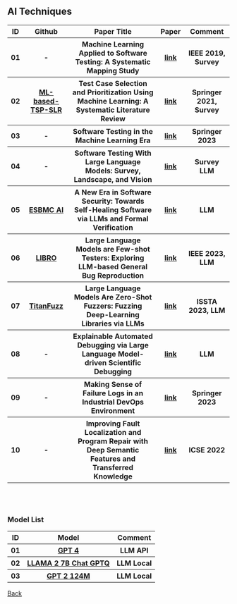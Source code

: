 <head>
  <meta charset="utf-8">

  <meta name="description" content="AI Techniques">
  <meta name="author" content="SitePoint">

  <link rel="stylesheet" href="css/styles.css?v=1.0">

  <!--[if lt IE 9]>
    <script src="https://cdnjs.cloudflare.com/ajax/libs/html5shiv/3.7.3/html5shiv.js"></script>
  <![endif]-->
</head>

<body>
  
  <h2>AI Techniques </h2>
  
<table class="tg">

  <tr>
    <th> ID </th>    
    <th> Github </th>    
    <th class="tg-yw4l"> Paper Title </th> 
    <th> Paper </th>    
    <th class="tg-yw4l"> Comment </th> 
  </tr>

  <tr>
    <th> 01 </th>
    <th> - </th>     
    <th class="tg-yw4l"> Machine Learning Applied to Software Testing: A Systematic Mapping Study </th> 
    <th> <a href="https://ieeexplore.ieee.org/abstract/document/8638573"> link </a> </th>    
    <th class="tg-yw4l"> IEEE 2019, Survey </th>   
  </tr>

  <tr>
    <th> 02 </th>
    <th> <a href="https://github.com/uottawa-nanda-lab/ml-based-tsp-slr">ML-based-TSP-SLR</a> </th>     
    <th class="tg-yw4l"> Test Case Selection and Prioritization Using Machine Learning: A Systematic Literature Review </th> 
    <th> <a href="https://arxiv.org/abs/2106.13891"> link </a> </th>    
    <th class="tg-yw4l"> Springer 2021, Survey </th>   
  </tr>

  <tr>
    <th> 03 </th>
    <th> - </th>     
    <th class="tg-yw4l"> Software Testing in the Machine Learning Era </th> 
    <th> <a href="https://link.springer.com/article/10.1007/s10664-023-10326-7"> link </a> </th>    
    <th class="tg-yw4l"> Springer 2023 </th>   
  </tr>
  
  <tr>
    <th> 04 </th>
    <th> - </th>     
    <th class="tg-yw4l"> Software Testing With Large Language Models: Survey, Landscape, and Vision </th> 
    <th> <a href="https://arxiv.org/abs/2307.07221"> link </a> </th>    
    <th class="tg-yw4l"> Survey LLM </th>   
  </tr>

  <tr>
    <th> 05 </th>
    <th> <a href="https://github.com/Yiannis128/ESBMC-AI">ESBMC AI</a> </th>     
    <th class="tg-yw4l"> A New Era in Software Security: Towards Self-Healing Software via LLMs and Formal Verification </th> 
    <th> <a href="https://arxiv.org/abs/2305.14752"> link </a> </th>    
    <th class="tg-yw4l"> LLM </th>   
  </tr>

  <tr>
    <th> 06 </th>
    <th> <a href="https://github.com/coinse/libro">LIBRO</a> </th>     
    <th class="tg-yw4l"> Large Language Models are Few-shot Testers: Exploring LLM-based General Bug Reproduction </th> 
    <th> <a href="https://arxiv.org/abs/2209.11515"> link </a> </th>    
    <th class="tg-yw4l"> IEEE 2023, LLM </th>   
  </tr>

  <tr>
    <th> 07 </th>
    <th> <a href="https://github.com/ise-uiuc/TitanFuzz">TitanFuzz</a> </th>     
    <th class="tg-yw4l"> Large Language Models Are Zero-Shot Fuzzers: Fuzzing Deep-Learning Libraries via LLMs </th> 
    <th> <a href="https://dl.acm.org/doi/abs/10.1145/3597926.3598067"> link </a> </th>    
    <th class="tg-yw4l"> ISSTA 2023, LLM </th>   
  </tr>

  <tr>
    <th> 08 </th>
    <th> - </th>     
    <th class="tg-yw4l"> Explainable Automated Debugging via Large Language Model-driven Scientific Debugging </th> 
    <th> <a href="https://arxiv.org/pdf/2304.02195.pdf"> link </a> </th>    
    <th class="tg-yw4l"> LLM </th>   
  </tr>

  <tr>
    <th> 09 </th>
    <th> - </th>     
    <th class="tg-yw4l"> Making Sense of Failure Logs in an Industrial DevOps Environment </th> 
    <th> <a href="https://link.springer.com/chapter/10.1007/978-3-031-28332-1_25"> link </a> </th>    
    <th class="tg-yw4l"> Springer 2023 </th>   
  </tr>

  <tr>
    <th> 10 </th>
    <th> - </th>     
    <th class="tg-yw4l"> Improving Fault Localization and Program Repair with Deep Semantic Features and Transferred Knowledge </th> 
    <th> <a href="https://dl.acm.org/doi/abs/10.1145/3510003.3510147"> link </a> </th>    
    <th class="tg-yw4l"> ICSE 2022 </th>   
  </tr>

</table>

<br>
<br>

<h3> Model List </h3>

<table class="tg">

  <tr>
    <th> ID </th>
    <th> Model </th>    
    <th class="tg-yw4l"> Comment </th> 
  </tr>

  <tr>
    <th> 01 </th>
    <th> <a href="https://platform.openai.com/docs/models/gpt-4-and-gpt-4-turbo">GPT 4</a> </th>     
    <th class="tg-yw4l"> LLM API</th>   
  </tr>

  <tr>
    <th> 02 </th>
    <th> <a href="https://huggingface.co/TheBloke/Llama-2-7B-Chat-GPTQ">LLAMA 2 7B Chat GPTQ</a> </th>     
    <th class="tg-yw4l"> LLM Local</th>   
  </tr>

  <tr>
    <th> 03 </th>
    <th> <a href="https://huggingface.co/gpt2">GPT 2 124M</a> </th>     
    <th class="tg-yw4l"> LLM Local </th>   
  </tr>

<!-- Have enough LLMs but this might be better than LLAMA2 https://huggingface.co/mistralai/Mistral-7B-Instruct-v0.1 -->
<!-- And this one is specialised for coding https://huggingface.co/TheBloke/WizardCoder-15B-1.0-GPTQ -->

</table>

<a href="https://github.com/Trusted-AI-in-System-Test/Literature">Back</a>
  
</body>
</html>
